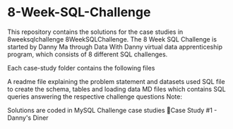 # 8-Week-SQL-Challenge

This repository contains the solutions for the case studies in 8weeksqlchallenge 8WeekSQLChallenge. The 8 Week SQL Challenge is started by Danny Ma through Data With Danny virtual data apprenticeship program, which consists of 8 different SQL challenges.

Each case-study folder contains the following files

A readme file explaining the problem statement and datasets used
SQL file to create the schema, tables and loading data
MD files which contains SQL queries answering the respective challenge questions
Note:

Solutions are coded in MySQL
Challenge case studies
🍜Case Study #1 - Danny's Diner
